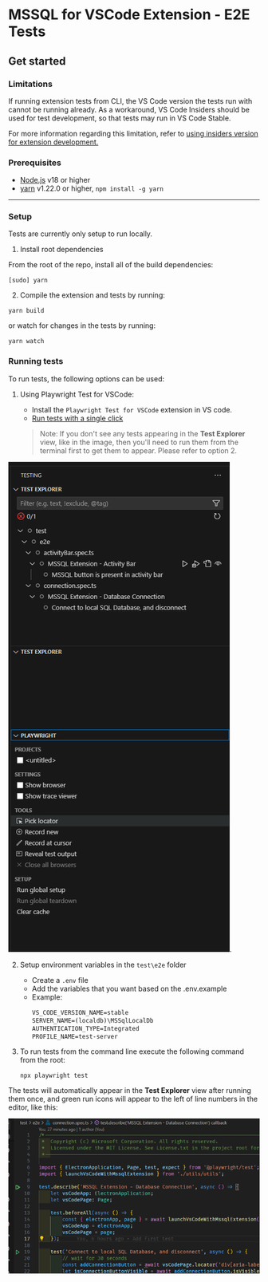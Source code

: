 # MSSQL for VSCode Extension - E2E Tests

## Get started

### Limitations

If running extension tests from CLI, the VS Code version the tests run with cannot be running already. As a workaround, VS Code Insiders should be used for test development, so that tests may run in VS Code Stable.

For more information regarding this limitation, refer to [using insiders version for extension development.](https://code.visualstudio.com/api/working-with-extensions/testing-extension#using-insiders-version-for-extension-development)

### Prerequisites

-   [Node.js](https://nodejs.org/en/) v18 or higher
-   [yarn](https://yarnpkg.com/) v1.22.0 or higher, `npm install -g yarn`

---

### Setup

Tests are currently only setup to run locally.

1. Install root dependencies

From the root of the repo, install all of the build dependencies:

```shell
[sudo] yarn
```

2. Compile the extension and tests by running:

```shell
yarn build
```

or watch for changes in the tests by running:

```shell
yarn watch
```

### Running tests

To run tests, the following options can be used:

1. Using Playwright Test for VSCode:

    - Install the `Playwright Test for VSCode` extension in VS code.
    - [Run tests with a single click](https://github.com/microsoft/playwright-vscode/blob/main/README.md#run-tests-with-a-single-click)

    > Note: If you don't see any tests appearing in the **Test Explorer** view, like in the image, then you'll need to run them from the terminal first to get them to appear. Please refer to option 2.

![Playwright Test for VSCode Test Explorer](../../images/test-explorer-view.png).

2. Setup environment variables in the `test\e2e` folder

    - Create a `.env` file
    - Add the variables that you want based on the .env.example
    - Example:
        ```env
        VS_CODE_VERSION_NAME=stable
        SERVER_NAME=(localdb)\MSSqlLocalDb
        AUTHENTICATION_TYPE=Integrated
        PROFILE_NAME=test-server
        ```

3. To run tests from the command line execute the following command from the root:

    ```shell
    npx playwright test
    ```

The tests will automatically appear in the **Test Explorer** view after running them once, and green run icons will appear to the left of line numbers in the editor, like this:

![Run buttons to the left of line numbers in editor](../../images/editor-view-with-tests.png)
